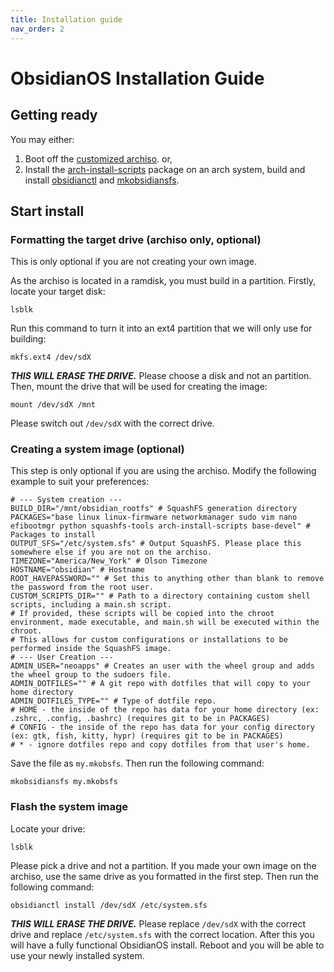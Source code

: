 ```yaml
---
title: Installation guide
nav_order: 2
---
```


# ObsidianOS Installation Guide
## Getting ready
You may either:
1. Boot off the [customized archiso](https://github.com/Obsidian-OS/archiso/). or,
2. Install the [arch-install-scripts](https://archlinux.org/packages/extra/any/arch-install-scripts/) package on an arch system, build and install [obsidianctl](https://github.com/Obsidian-OS/obsidianctl) and [mkobsidiansfs](https://github.com/Obsidian-OS/mkobsidiansfs).
## Start install
### Formatting the target drive (archiso only, optional)
This is only optional if you are not creating your own image.

As the archiso is located in a ramdisk, you must build in a partition. Firstly, locate your target disk:
```
lsblk
```
Run this command to turn it into an ext4 partition that we will only use for building:
```
mkfs.ext4 /dev/sdX
```
***THIS WILL ERASE THE DRIVE.*** Please choose a disk and not an partition.
Then, mount the drive that will be used for creating the image:
```
mount /dev/sdX /mnt
```
Please switch out `/dev/sdX` with the correct drive.
### Creating a system image (optional)
This step is only optional if you are using the archiso.
Modify the following example to suit your preferences:
```
# --- System creation ---
BUILD_DIR="/mnt/obsidian_rootfs" # SquashFS generation directory
PACKAGES="base linux linux-firmware networkmanager sudo vim nano efibootmgr python squashfs-tools arch-install-scripts base-devel" # Packages to install
OUTPUT_SFS="/etc/system.sfs" # Output SquashFS. Please place this somewhere else if you are not on the archiso.
TIMEZONE="America/New_York" # Olson Timezone
HOSTNAME="obsidian" # Hostname
ROOT_HAVEPASSWORD="" # Set this to anything other than blank to remove the password from the root user.
CUSTOM_SCRIPTS_DIR="" # Path to a directory containing custom shell scripts, including a main.sh script.
# If provided, these scripts will be copied into the chroot environment, made executable, and main.sh will be executed within the chroot.
# This allows for custom configurations or installations to be performed inside the SquashFS image.
# --- User Creation ---
ADMIN_USER="neoapps" # Creates an user with the wheel group and adds the wheel group to the sudoers file.
ADMIN_DOTFILES="" # A git repo with dotfiles that will copy to your home directory
ADMIN_DOTFILES_TYPE="" # Type of dotfile repo.
# HOME - the inside of the repo has data for your home directory (ex: .zshrc, .config, .bashrc) (requires git to be in PACKAGES)
# CONFIG - the inside of the repo has data for your config directory (ex: gtk, fish, kitty, hypr) (requires git to be in PACKAGES)
# * - ignore dotfiles repo and copy dotfiles from that user's home.
```
Save the file as `my.mkobsfs`.
Then run the following command:
```
mkobsidiansfs my.mkobsfs
```
### Flash the system image
Locate your drive:
```
lsblk
```
Please pick a drive and not a partition. If you made your own image on the archiso, use the same drive as you formatted in the first step.
Then run the following command:
```
obsidianctl install /dev/sdX /etc/system.sfs
```
***THIS WILL ERASE THE DRIVE.*** Please replace `/dev/sdX` with the correct drive and replace `/etc/system.sfs` with the correct location.
After this you will have a fully functional ObsidianOS install. Reboot and you will be able to use your newly installed system.
